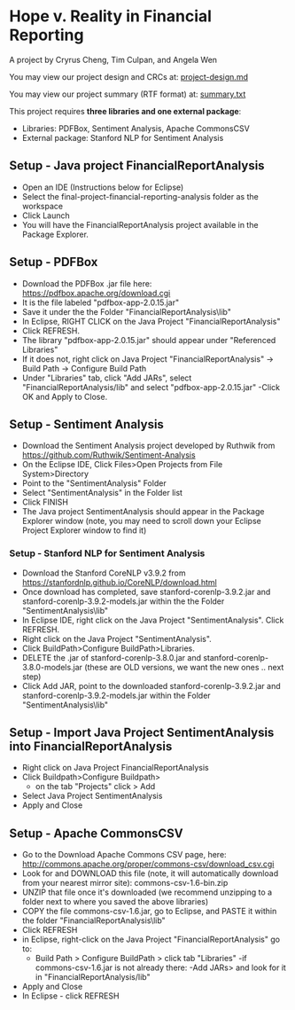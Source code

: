 # Hope v. Reality in Financial Reporting
A project by Cryrus Cheng, Tim Culpan, and Angela Wen

You may view our project design and CRCs at: [project-design.md](https://github.com/UPenn-CIT599/final-project-financial-reporting-analysis/blob/master/project-design.md)

You may view our project summary (RTF format) at: [summary.txt](https://github.com/UPenn-CIT599/final-project-financial-reporting-analysis/blob/master/summary.txt)

This project requires **three libraries and one external package**:
- Libraries: PDFBox, Sentiment Analysis, Apache CommonsCSV
- External package: Stanford NLP for Sentiment Analysis

## Setup - Java project FinancialReportAnalysis
- Open an IDE (Instructions below for Eclipse)
- Select the final-project-financial-reporting-analysis folder as the workspace 
- Click Launch
- You will have the FinancialReportAnalysis project available in the Package Explorer.

## Setup - PDFBox 
- Download the PDFBox .jar file here: https://pdfbox.apache.org/download.cgi 
- It is the file labeled "pdfbox-app-2.0.15.jar"
- Save it under the the Folder "FinancialReportAnalysis\lib\"
- In Eclipse, RIGHT CLICK on the Java Project "FinancialReportAnalysis"
- Click REFRESH.
- The library "pdfbox-app-2.0.15.jar" should appear under "Referenced Libraries"
- If it does not, right click on Java Project "FinancialReportAnalysis" -> Build Path -> Configure Build Path
- Under "Libraries" tab, click "Add JARs", select "FinancialReportAnalysis/lib" and select "pdfbox-app-2.0.15.jar"
-Click OK and Apply to Close.

## Setup - Sentiment Analysis 
- Download the Sentiment Analysis project developed by Ruthwik from https://github.com/Ruthwik/Sentiment-Analysis
- On the Eclipse IDE, Click Files>Open Projects from File System>Directory
- Point to the "SentimentAnalysis" Folder
- Select "SentimentAnalysis" in the Folder list
- Click FINISH
- The Java project SentimentAnalysis should appear in the Package Explorer window (note, you may need to scroll down your Eclipse Project Explorer window to find it)

### Setup - Stanford NLP for Sentiment Analysis
- Download the Stanford CoreNLP v3.9.2 from https://stanfordnlp.github.io/CoreNLP/download.html
- Once download has completed, save stanford-corenlp-3.9.2.jar and stanford-corenlp-3.9.2-models.jar within the the Folder "SentimentAnalysis\lib\"
- In Eclipse IDE, right click on the Java Project "SentimentAnalysis". Click REFRESH.
- Right click on the Java Project "SentimentAnalysis". 
- Click BuildPath>Configure BuildPath>Libraries.
- DELETE the .jar of stanford-corenlp-3.8.0.jar and stanford-corenlp-3.8.0-models.jar (these are OLD versions, we want the new ones .. next step)
- Click Add JAR, point to the downloaded stanford-corenlp-3.9.2.jar and stanford-corenlp-3.9.2-models.jar within the Folder "SentimentAnalysis\lib\"

## Setup - Import Java Project SentimentAnalysis into FinancialReportAnalysis
- Right click on Java Project FinancialReportAnalysis
- Click Buildpath>Configure Buildpath>
	- on the tab "Projects" click > Add
- Select Java Project SentimentAnalysis
- Apply and Close

## Setup - Apache CommonsCSV 
- Go to the Download Apache Commons CSV page, here:
http://commons.apache.org/proper/commons-csv/download_csv.cgi
- Look for and DOWNLOAD this file (note, it will automatically download from your nearest mirror site): commons-csv-1.6-bin.zip
- UNZIP that file once it's downloaded (we recommend unzipping to a folder next to where you saved the above libraries)
- COPY the file commons-csv-1.6.jar, go to Eclipse, and PASTE it within the folder "FinancialReportAnalysis\lib\"
- Click REFRESH
- in Eclipse, right-click on the Java Project "FinancialReportAnalysis" go to:
	- Build Path > Configure BuildPath > click tab "Libraries"
	-if commons-csv-1.6.jar is not already there:
		-Add JARs> and look for it in "FinancialReportAnalysis/lib" 
- Apply and Close
- In Eclipse - click REFRESH